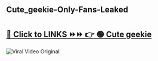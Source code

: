 
 ## Cute_geekie-Only-Fans-Leaked

# <h2><a href="https://clipsfans.com/Cute_geekie&ref=git">🔗 Click to LINKS ⏩⏩ 👉 🟢 Cute geekie </a></h2>

<a href="https://clipsfans.com/Cute_geekie&ref=git" rel="nofollow" data-target="animated-image.originalLink"><img src="https://i.ibb.co.com/xMMVF88/686577567.gif" alt="Viral Video Original" style="max-width: 100%; display: inline-block;" data-target="animated-image.originalImage"></a>
